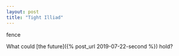 ```yaml
---
layout: post
title: "Tight Illiad"
---
```


fence

What could [the future]({% post_url 2019-07-22-second %}) hold?
